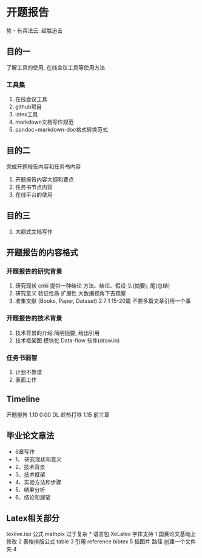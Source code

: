 # 开题报告
势 - 有兵法云: 趁胜追击

## 目的一
了解工具的使用, 在线会议工具等使用方法
### 工具集
1. 在线会议工具
2. github项目
3. latex工具
4. markdown文档写作规范
5. pandoc+markdown-doc格式转换范式 

## 目的二
完成开题报告内容和任务书内容
1. 开题报告内容大纲和要点
2. 任务书节点内容
3. 在线平台的使用

## 目的三
1. 大纲式文档写作

## 开题报告的内容格式

### 开题报告的研究背景 
1.  研究现状 cnki 提供一种结论 方法、结论、假设   头(摘要), 尾(总结)
2.  研究意义 验证性质 扩展性 大数据视角下去观察
3.  收集文献 (Books, Paper, Dataset) 2:7:1    15-20篇  不要多篇文章引用一个事 

### 开题报告的技术背景
1. 技术背景的介绍:简明扼要, 给出引用
2. 技术框架图 模块化 Data-flow  软件(draw.io) 

### 任务书弱智
1. 计划不靠谱
2. 表面工作

## Timeline
开题报告 1.10 0:00 DL
趁热打铁 1.15 前三章

## 毕业论文章法
- 6章写作
- 1、 研究现状和意义
- 2、技术背景
- 3、技术框架
- 4、实验方法和步骤
- 5、结果分析
- 6、结论和展望


## Latex相关部分
texlive.iso
公式 mathpix 过于复杂 * 
语言包 XeLatex 字体支持 1
国赛论文基础上修改 2
表格排版公式 table 3
引用 reference bibtex 5
插图片 路径 创建一个文件夹 4

